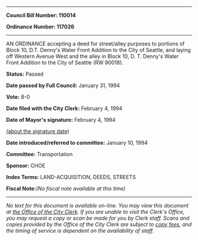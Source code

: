 

********

**Council Bill Number: 110014**
   
**Ordinance Number: 117026**
********

 AN ORDINANCE accepting a deed for street/alley purposes to portions of Block 10, D.T. Denny's Water Front Addition to the City of Seattle, and laying off Western Avenue West and the alley in Block 10, D. T. Denny's Water Front Addition to the City of Seattle (RW 90018).

**Status:** Passed
   
**Date passed by Full Council:** January 31, 1994
   
**Vote:** 8-0
   
**Date filed with the City Clerk:** February 4, 1994
   
**Date of Mayor's signature:** February 4, 1994
   
[(about the signature date)](/~public/approvaldate.htm)
   
   
   
**Date introduced/referred to committee:** January 10, 1994
   
**Committee:** Transportation
   
**Sponsor:** CHOE
   
   
**Index Terms:** LAND-ACQUISITION, DEEDS, STREETS

**Fiscal Note:**_(No fiscal note available at this time)_
********

_No text for this document is available on-line. You may view this document at [the Office of the City Clerk](http://www.seattle.gov/leg/clerk/contactUs.htm). If you are unable to visit the Clerk's Office, you may request a copy or scan be made for you by Clerk staff. Scans and copies provided by the Office of the City Clerk are subject to [copy fees](http://clerk.seattle.gov/~public/clerkfees.htm), and the timing of service is dependent on the availability of staff._

